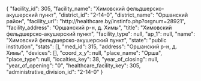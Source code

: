 {
    "facility_id": 305,
    "facility_name": "Химовский фельдшерско-акушерский пункт",
    "district_id": "2-14-0",
    "district_name": "Оршанский район",
    "facility_url": "http:\/\/healthcare.by\/instinfo.php?orgnum=28921",
    "facility_address": "Оршанский р-н, д. Химы",
    "title": "Химовский фельдшерско-акушерский пункт",
    "facility_type": null,
    "ap_1": null,
    "name": "Химовский фельдшерско-акушерский пункт",
    "state": "public institution",
    "stats": [],
    "med_id": 315,
    "address": "Оршанский р-н, д. Химы",
    "devices": [],
    "coord_x_y": null,
    "place_name": "Орша",
    "place_type": null,
    "localties_key": 38,
    "year_of_closing": null,
    "year_of_opening": "0",
    "healthcare_facility_key": 305,
    "administrative_division_id": "2-14-0"
}